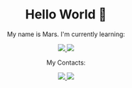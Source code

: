 <h1 align="center">Hello World 👋</h1> 
<p align="center">My name is Mars. I'm currently learning: </p>
<p align="center">   <a href="#">
    <img src="https://img.shields.io/badge/Ruby-CC342D?style=for-the-badge&logo=ruby&logoColor=white" />
    <img src="https://img.shields.io/badge/Ruby_on_Rails-CC0000?style=for-the-badge&logo=ruby-on-rails&logoColor=white" />
  </a> </p>



<p align="center">
  My Contacts:
</p>
<p align="center">
  <a href="https://meteor_jam.t.me">
    <img src="https://img.shields.io/badge/Telegram-2CA5E0?style=for-the-badge&logo=telegram&logoColor=white" />
  </a>
    <a href="https://mars.shamgulov@gmail.com">
    <img src="https://img.shields.io/badge/Gmail-D14836?style=for-the-badge&logo=gmail&logoColor=white" />
  </a>
</p>
